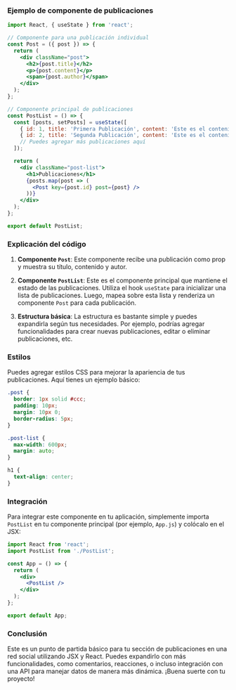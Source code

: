### Ejemplo de componente de publicaciones

```jsx
import React, { useState } from 'react';

// Componente para una publicación individual
const Post = ({ post }) => {
  return (
    <div className="post">
      <h2>{post.title}</h2>
      <p>{post.content}</p>
      <span>{post.author}</span>
    </div>
  );
};

// Componente principal de publicaciones
const PostList = () => {
  const [posts, setPosts] = useState([
    { id: 1, title: 'Primera Publicación', content: 'Este es el contenido de la primera publicación.', author: 'Usuario1' },
    { id: 2, title: 'Segunda Publicación', content: 'Este es el contenido de la segunda publicación.', author: 'Usuario2' },
    // Puedes agregar más publicaciones aquí
  ]);

  return (
    <div className="post-list">
      <h1>Publicaciones</h1>
      {posts.map(post => (
        <Post key={post.id} post={post} />
      ))}
    </div>
  );
};

export default PostList;
```

### Explicación del código

1. **Componente `Post`**: Este componente recibe una publicación como prop y muestra su título, contenido y autor.

2. **Componente `PostList`**: Este es el componente principal que mantiene el estado de las publicaciones. Utiliza el hook `useState` para inicializar una lista de publicaciones. Luego, mapea sobre esta lista y renderiza un componente `Post` para cada publicación.

3. **Estructura básica**: La estructura es bastante simple y puedes expandirla según tus necesidades. Por ejemplo, podrías agregar funcionalidades para crear nuevas publicaciones, editar o eliminar publicaciones, etc.

### Estilos

Puedes agregar estilos CSS para mejorar la apariencia de tus publicaciones. Aquí tienes un ejemplo básico:

```css
.post {
  border: 1px solid #ccc;
  padding: 10px;
  margin: 10px 0;
  border-radius: 5px;
}

.post-list {
  max-width: 600px;
  margin: auto;
}

h1 {
  text-align: center;
}
```

### Integración

Para integrar este componente en tu aplicación, simplemente importa `PostList` en tu componente principal (por ejemplo, `App.js`) y colócalo en el JSX:

```jsx
import React from 'react';
import PostList from './PostList';

const App = () => {
  return (
    <div>
      <PostList />
    </div>
  );
};

export default App;
```

### Conclusión

Este es un punto de partida básico para tu sección de publicaciones en una red social utilizando JSX y React. Puedes expandirlo con más funcionalidades, como comentarios, reacciones, o incluso integración con una API para manejar datos de manera más dinámica. ¡Buena suerte con tu proyecto!